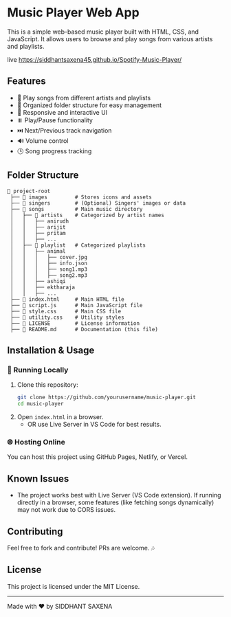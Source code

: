 # Music Player Web App

This is a simple web-based music player built with HTML, CSS, and JavaScript. It allows users to browse and play songs from various artists and playlists.

live https://siddhantsaxena45.github.io/Spotify-Music-Player/

## Features
- 🎵 Play songs from different artists and playlists
- 📂 Organized folder structure for easy management
- 🎨 Responsive and interactive UI
- ⏸️ Play/Pause functionality
- ⏭️ Next/Previous track navigation
- 🔊 Volume control
- 🕒 Song progress tracking

## Folder Structure
```
📂 project-root
 ├── 📂 images         # Stores icons and assets
 ├── 📂 singers        # (Optional) Singers' images or data
 ├── 📂 songs          # Main music directory
 │   ├── 📂 artists    # Categorized by artist names
 │   │   ├── anirudh
 │   │   ├── arijit
 │   │   ├── pritam
 │   │   ├── ...
 │   ├── 📂 playlist   # Categorized playlists
 │   │   ├── animal
 │   │   │   ├── cover.jpg
 │   │   │   ├── info.json
 │   │   │   ├── song1.mp3
 │   │   │   ├── song2.mp3
 │   │   ├── ashiqi
 │   │   ├── ektharaja
 │   │   ├── ...
 ├── 📜 index.html     # Main HTML file
 ├── 📜 script.js      # Main JavaScript file
 ├── 📜 style.css      # Main CSS file
 ├── 📜 utility.css    # Utility styles
 ├── 📜 LICENSE        # License information
 ├── 📜 README.md      # Documentation (this file)
```

## Installation & Usage
### 🔧 Running Locally
1. Clone this repository:
   ```bash
   git clone https://github.com/yourusername/music-player.git
   cd music-player
   ```
2. Open `index.html` in a browser.
   - OR use Live Server in VS Code for best results.

### 🌐 Hosting Online
You can host this project using GitHub Pages, Netlify, or Vercel.

## Known Issues
- The project works best with Live Server (VS Code extension). If running directly in a browser, some features (like fetching songs dynamically) may not work due to CORS issues.

## Contributing
Feel free to fork and contribute! PRs are welcome. 🎶

## License
This project is licensed under the MIT License.

---
Made with ❤️ by SIDDHANT SAXENA

